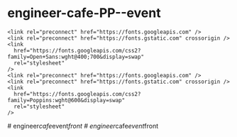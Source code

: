 # engineer-cafe-PP--event

    <link rel="preconnect" href="https://fonts.googleapis.com" />
    <link rel="preconnect" href="https://fonts.gstatic.com" crossorigin />
    <link
      href="https://fonts.googleapis.com/css2?family=Open+Sans:wght@400;700&display=swap"
      rel="stylesheet"
    />
    <link rel="preconnect" href="https://fonts.googleapis.com" />
    <link rel="preconnect" href="https://fonts.gstatic.com" crossorigin />
    <link
      href="https://fonts.googleapis.com/css2?family=Poppins:wght@600&display=swap"
      rel="stylesheet"
    />
#   e n g i n e e r _ c a f e _ e v e n t _ f r o n t  
 #   e n g i n e e r _ c a f e _ e v e n t _ f r o n t  
 